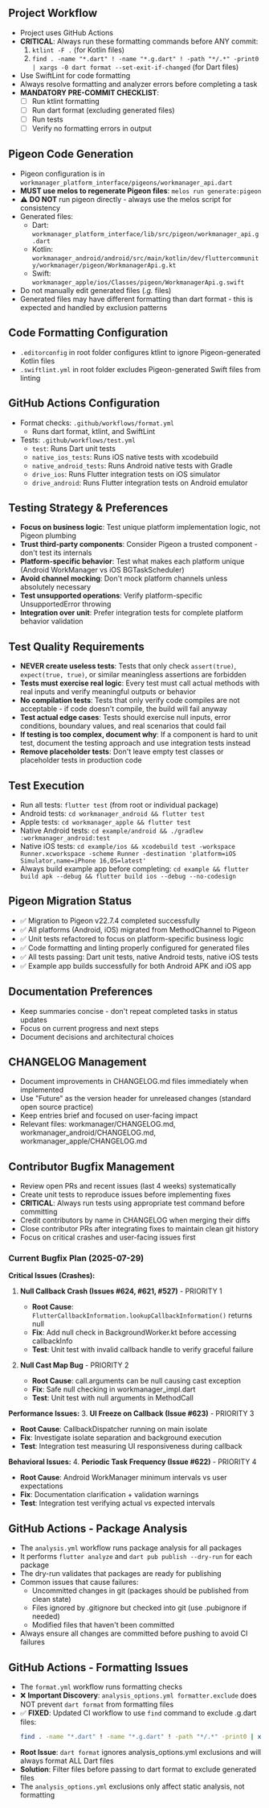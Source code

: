 ## Project Workflow
- Project uses GitHub Actions
- **CRITICAL**: Always run these formatting commands before ANY commit:
  1. `ktlint -F .` (for Kotlin files)
  2. `find . -name "*.dart" ! -name "*.g.dart" ! -path "*/.*" -print0 | xargs -0 dart format --set-exit-if-changed` (for Dart files)
- Use SwiftLint for code formatting
- Always resolve formatting and analyzer errors before completing a task
- **MANDATORY PRE-COMMIT CHECKLIST**:
  - [ ] Run ktlint formatting
  - [ ] Run dart format (excluding generated files)
  - [ ] Run tests
  - [ ] Verify no formatting errors in output

## Pigeon Code Generation
- Pigeon configuration is in `workmanager_platform_interface/pigeons/workmanager_api.dart`
- **MUST use melos to regenerate Pigeon files**: `melos run generate:pigeon`
- ⚠️ **DO NOT** run pigeon directly - always use the melos script for consistency
- Generated files:
  - Dart: `workmanager_platform_interface/lib/src/pigeon/workmanager_api.g.dart`
  - Kotlin: `workmanager_android/android/src/main/kotlin/dev/fluttercommunity/workmanager/pigeon/WorkmanagerApi.g.kt`
  - Swift: `workmanager_apple/ios/Classes/pigeon/WorkmanagerApi.g.swift`
- Do not manually edit generated files (*.g.* files)
- Generated files may have different formatting than dart format - this is expected and handled by exclusion patterns

## Code Formatting Configuration
- `.editorconfig` in root folder configures ktlint to ignore Pigeon-generated Kotlin files
- `.swiftlint.yml` in root folder excludes Pigeon-generated Swift files from linting

## GitHub Actions Configuration
- Format checks: `.github/workflows/format.yml`
  - Runs dart format, ktlint, and SwiftLint
- Tests: `.github/workflows/test.yml`
  - `test`: Runs Dart unit tests
  - `native_ios_tests`: Runs iOS native tests with xcodebuild
  - `native_android_tests`: Runs Android native tests with Gradle
  - `drive_ios`: Runs Flutter integration tests on iOS simulator
  - `drive_android`: Runs Flutter integration tests on Android emulator

## Testing Strategy & Preferences
- **Focus on business logic**: Test unique platform implementation logic, not Pigeon plumbing
- **Trust third-party components**: Consider Pigeon a trusted component - don't test its internals
- **Platform-specific behavior**: Test what makes each platform unique (Android WorkManager vs iOS BGTaskScheduler)
- **Avoid channel mocking**: Don't mock platform channels unless absolutely necessary
- **Test unsupported operations**: Verify platform-specific UnsupportedError throwing
- **Integration over unit**: Prefer integration tests for complete platform behavior validation

## Test Quality Requirements
- **NEVER create useless tests**: Tests that only check `assert(true)`, `expect(true, true)`, or similar meaningless assertions are forbidden
- **Tests must exercise real logic**: Every test must call actual methods with real inputs and verify meaningful outputs or behavior
- **No compilation tests**: Tests that only verify code compiles are not acceptable - if code doesn't compile, the build will fail anyway
- **Test actual edge cases**: Tests should exercise null inputs, error conditions, boundary values, and real scenarios that could fail
- **If testing is too complex, document why**: If a component is hard to unit test, document the testing approach and use integration tests instead
- **Remove placeholder tests**: Don't leave empty test classes or placeholder tests in production code

## Test Execution
- Run all tests: `flutter test` (from root or individual package)
- Android tests: `cd workmanager_android && flutter test`
- Apple tests: `cd workmanager_apple && flutter test`
- Native Android tests: `cd example/android && ./gradlew :workmanager_android:test`
- Native iOS tests: `cd example/ios && xcodebuild test -workspace Runner.xcworkspace -scheme Runner -destination 'platform=iOS Simulator,name=iPhone 16,OS=latest'`
- Always build example app before completing: `cd example && flutter build apk --debug && flutter build ios --debug --no-codesign`

## Pigeon Migration Status
- ✅ Migration to Pigeon v22.7.4 completed successfully
- ✅ All platforms (Android, iOS) migrated from MethodChannel to Pigeon
- ✅ Unit tests refactored to focus on platform-specific business logic
- ✅ Code formatting and linting properly configured for generated files
- ✅ All tests passing: Dart unit tests, native Android tests, native iOS tests
- ✅ Example app builds successfully for both Android APK and iOS app

## Documentation Preferences
- Keep summaries concise - don't repeat completed tasks in status updates
- Focus on current progress and next steps
- Document decisions and architectural choices

## CHANGELOG Management
- Document improvements in CHANGELOG.md files immediately when implemented
- Use "Future" as the version header for unreleased changes (standard open source practice)
- Keep entries brief and focused on user-facing impact
- Relevant files: workmanager/CHANGELOG.md, workmanager_android/CHANGELOG.md, workmanager_apple/CHANGELOG.md

## Contributor Bugfix Management
- Review open PRs and recent issues (last 4 weeks) systematically
- Create unit tests to reproduce issues before implementing fixes
- **CRITICAL**: Always run tests using appropriate test command before committing
- Credit contributors by name in CHANGELOG when merging their diffs
- Close contributor PRs after integrating fixes to maintain clean git history
- Focus on critical crashes and user-facing issues first

### Current Bugfix Plan (2025-07-29)

**Critical Issues (Crashes):**
1. **Null Callback Crash (Issues #624, #621, #527)** - PRIORITY 1
   - **Root Cause**: `FlutterCallbackInformation.lookupCallbackInformation()` returns null
   - **Fix**: Add null check in BackgroundWorker.kt before accessing callbackInfo
   - **Test**: Unit test with invalid callback handle to verify graceful failure

2. **Null Cast Map Bug** - PRIORITY 2
   - **Root Cause**: call.arguments can be null causing cast exception
   - **Fix**: Safe null checking in workmanager_impl.dart
   - **Test**: Unit test with null arguments in MethodCall

**Performance Issues:**
3. **UI Freeze on Callback (Issue #623)** - PRIORITY 3
   - **Root Cause**: CallbackDispatcher running on main isolate
   - **Fix**: Investigate isolate separation and background execution  
   - **Test**: Integration test measuring UI responsiveness during callback

**Behavioral Issues:**
4. **Periodic Task Frequency (Issue #622)** - PRIORITY 4
   - **Root Cause**: Android WorkManager minimum intervals vs user expectations
   - **Fix**: Documentation clarification + validation warnings
   - **Test**: Integration test verifying actual vs expected intervals

## GitHub Actions - Package Analysis
- The `analysis.yml` workflow runs package analysis for all packages
- It performs `flutter analyze` and `dart pub publish --dry-run` for each package
- The dry-run validates that packages are ready for publishing
- Common issues that cause failures:
  - Uncommitted changes in git (packages should be published from clean state)
  - Files ignored by .gitignore but checked into git (use .pubignore if needed)
  - Modified files that haven't been committed
- Always ensure all changes are committed before pushing to avoid CI failures

## GitHub Actions - Formatting Issues
- The `format.yml` workflow runs formatting checks
- ❌ **Important Discovery**: `analysis_options.yml formatter.exclude` does NOT prevent `dart format` from formatting files
- ✅ **FIXED**: Updated CI workflow to use `find` command to exclude .g.dart files:
  ```bash
  find . -name "*.dart" ! -name "*.g.dart" ! -path "*/.*" -print0 | xargs -0 dart format --set-exit-if-changed
  ```
- **Root Issue**: `dart format` ignores analysis_options.yml exclusions and will always format ALL Dart files
- **Solution**: Filter files before passing to dart format to exclude generated files
- The `analysis_options.yml` exclusions only affect static analysis, not formatting
